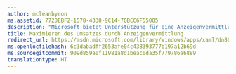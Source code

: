 ```yaml
---
author: mcleanbyron
ms.assetid: 772DEBF2-1578-4330-9C14-70BCC6F55005
description: "Microsoft bietet Unterstützung für eine Anzeigenvermittlung, mit der Sie Ihren Umsatz mit In-App-Werbung durch die Vermittlung von Banneranzeigenanforderungen mehrerer Anzeigennetzwerke optimieren können."
title: Maximieren des Umsatzes durch Anzeigenvermittlung
redirect_url: https://msdn.microsoft.com/library/windows/apps/xaml/dn864359.aspx
ms.openlocfilehash: 6c3dabadff2653afe04c438393777b197a12b69d
ms.sourcegitcommit: 909d859a0f11981a8d1beac0da35f779786a6889
translationtype: HT
---
```

